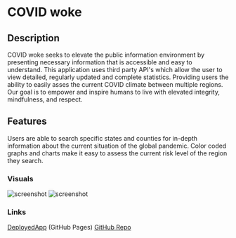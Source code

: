 # COVID woke

## Description

COVID woke seeks to elevate the public information environment by presenting necessary information that is accessible and easy to understand. This application uses third party API's which allow the user to view detailed, regularly updated and complete statistics. Providing users the ability to easily asses the current COVID climate between multiple regions. Our goal is to empower and inspire humans to live with elevated integrity, mindfulness, and respect.

## Features

Users are able to search specific states and counties for in-depth information about the current situation of the global pandemic. Color coded graphs and charts make it easy to assess the current risk level of the region they search.

### Visuals

![screenshot](assets/images/covid-woke-landing.png)
![screenshot](assets/images/covid-woke-results.png)

### Links

[DeployedApp](<https://mkotte.github.io/COVIDwoke>) (GitHub Pages)
[GitHub Repo](<https://github.com/mkotte/COVIDwoke>)

<!--
### Links

[Live](<https://mkotte.github.io/COVIDwoke>) (GitHub Pages)
[Code](<https://github.com/mkotte/COVIDwoke>)

Summary:
Users are able to search specific states and counties for in-depth information about the current situation of the global pandemic. Color coded graphs and charts make it easy to assess the current risk level of the region they search.

Role:
Team of 2 - 50/50

Tools:
html, css, javascript, bootstrap,
3 apis -

Original Project Requirements:

* Use a CSS framework other than Bootstrap.
* Be deployed to GitHub Pages.
* Be interactive (i.e., accept and respond to user input).
* Use at least two server-side APIs.
* Does not use alerts, confirms, or prompts (use modals).
* Use client-side storage to store persistent data.
* Be responsive.
* Have a polished UI.
* Have a clean repository that meets quality coding standards (file structure, naming conventions, follows best practices for class/id naming conventions, indentation, quality comments, etc.).
* Have a quality README (with unique name, description, technologies used, screenshot, and link to deployed application).
-->
